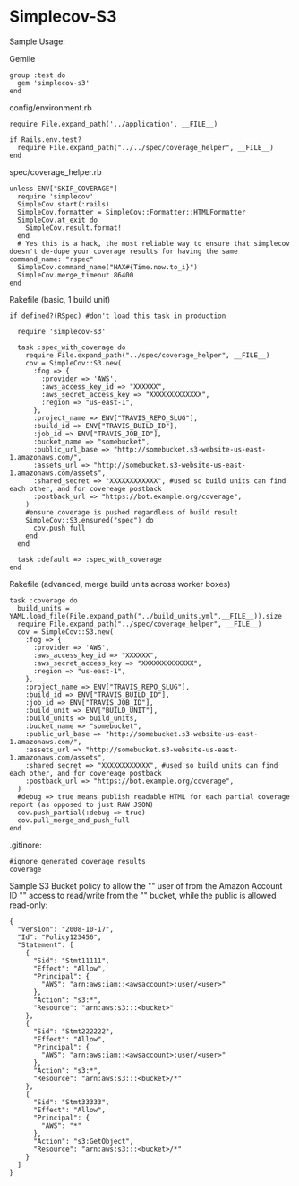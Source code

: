 # Simplecov-S3

Sample Usage:

Gemile

    group :test do
      gem 'simplecov-s3'
    end

config/environment.rb

    require File.expand_path('../application', __FILE__)

    if Rails.env.test?
      require File.expand_path("../../spec/coverage_helper", __FILE__)
    end

spec/coverage_helper.rb

    unless ENV["SKIP_COVERAGE"]
      require 'simplecov'
      SimpleCov.start(:rails)
      SimpleCov.formatter = SimpleCov::Formatter::HTMLFormatter
      SimpleCov.at_exit do
        SimpleCov.result.format!
      end
      # Yes this is a hack, the most reliable way to ensure that simplecov doesn't de-dupe your coverage results for having the same command_name: "rspec"
      SimpleCov.command_name("HAX#{Time.now.to_i}")
      SimpleCov.merge_timeout 86400
    end

Rakefile (basic, 1 build unit)

    if defined?(RSpec) #don't load this task in production

      require 'simplecov-s3'

      task :spec_with_coverage do
        require File.expand_path("../spec/coverage_helper", __FILE__)
        cov = SimpleCov::S3.new(
          :fog => {
            :provider => 'AWS',
            :aws_access_key_id => "XXXXXX",
            :aws_secret_access_key => "XXXXXXXXXXXXX",
            :region => "us-east-1",
          },
          :project_name => ENV["TRAVIS_REPO_SLUG"],
          :build_id => ENV["TRAVIS_BUILD_ID"],
          :job_id => ENV["TRAVIS_JOB_ID"],
          :bucket_name => "somebucket",
          :public_url_base => "http://somebucket.s3-website-us-east-1.amazonaws.com/",
          :assets_url => "http://somebucket.s3-website-us-east-1.amazonaws.com/assets",
          :shared_secret => "XXXXXXXXXXXX", #used so build units can find each other, and for covereage postback
          :postback_url => "https://bot.example.org/coverage",
        )
        #ensure coverage is pushed regardless of build result
        SimpleCov::S3.ensured("spec") do
          cov.push_full
        end
      end

      task :default => :spec_with_coverage
    end

Rakefile (advanced, merge build units across worker boxes)

    task :coverage do
      build_units = YAML.load_file(File.expand_path("../build_units.yml",__FILE__)).size
      require File.expand_path("../spec/coverage_helper", __FILE__)
      cov = SimpleCov::S3.new(
        :fog => {
          :provider => 'AWS',
          :aws_access_key_id => "XXXXXX",
          :aws_secret_access_key => "XXXXXXXXXXXXX",
          :region => "us-east-1",
        },
        :project_name => ENV["TRAVIS_REPO_SLUG"],
        :build_id => ENV["TRAVIS_BUILD_ID"],
        :job_id => ENV["TRAVIS_JOB_ID"],
        :build_unit => ENV["BUILD_UNIT"],
        :build_units => build_units,
        :bucket_name => "somebucket",
        :public_url_base => "http://somebucket.s3-website-us-east-1.amazonaws.com/",
        :assets_url => "http://somebucket.s3-website-us-east-1.amazonaws.com/assets",
        :shared_secret => "XXXXXXXXXXXX", #used so build units can find each other, and for covereage postback
        :postback_url => "https://bot.example.org/coverage",
      )
      #debug => true means publish readable HTML for each partial coverage report (as opposed to just RAW JSON)
      cov.push_partial(:debug => true)
      cov.pull_merge_and_push_full
    end

.gitinore:

    #ignore generated coverage results
    coverage

Sample S3 Bucket policy to allow the "<user>" user of from the Amazon Account ID "<awsaccount>" access to read/write from the "<bucket>" bucket, while the public is allowed read-only:

    {
      "Version": "2008-10-17",
      "Id": "Policy123456",
      "Statement": [
        {
          "Sid": "Stmt11111",
          "Effect": "Allow",
          "Principal": {
            "AWS": "arn:aws:iam::<awsaccount>:user/<user>"
          },
          "Action": "s3:*",
          "Resource": "arn:aws:s3:::<bucket>"
        },
        {
          "Sid": "Stmt222222",
          "Effect": "Allow",
          "Principal": {
            "AWS": "arn:aws:iam::<awsaccount>:user/<user>"
          },
          "Action": "s3:*",
          "Resource": "arn:aws:s3:::<bucket>/*"
        },
        {
          "Sid": "Stmt33333",
          "Effect": "Allow",
          "Principal": {
            "AWS": "*"
          },
          "Action": "s3:GetObject",
          "Resource": "arn:aws:s3:::<bucket>/*"
        }
      ]
    }
